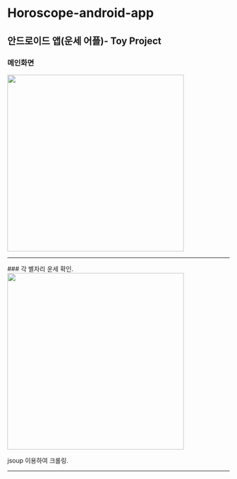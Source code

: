 ﻿# Horoscope-android-app
## 안드로이드 앱(운세 어플)- Toy Project

### 메인화면
<div>
<img width="400" src="https://user-images.githubusercontent.com/60742556/74652155-c514b880-51c8-11ea-81a1-c1b647568139.jpg">
</div>
<hr>
### 각 별자리 운세 확인.
<div>
<img width="400" src="https://user-images.githubusercontent.com/60742556/75129957-16fc9780-570f-11ea-9896-9396fbbbda5c.jpg">
</div>
  
jsoup 이용하여 크롤링.
<hr>
